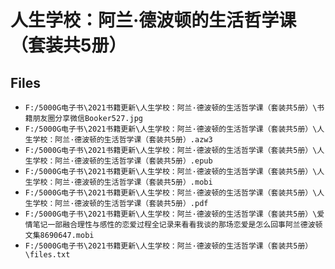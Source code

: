 # 人生学校：阿兰·德波顿的生活哲学课（套装共5册）

## Files

- `F:/5000G电子书\2021书籍更新\人生学校：阿兰·德波顿的生活哲学课（套装共5册）\书籍朋友圈分享微信Booker527.jpg`
- `F:/5000G电子书\2021书籍更新\人生学校：阿兰·德波顿的生活哲学课（套装共5册）\人生学校：阿兰·德波顿的生活哲学课（套装共5册）.azw3`
- `F:/5000G电子书\2021书籍更新\人生学校：阿兰·德波顿的生活哲学课（套装共5册）\人生学校：阿兰·德波顿的生活哲学课（套装共5册）.epub`
- `F:/5000G电子书\2021书籍更新\人生学校：阿兰·德波顿的生活哲学课（套装共5册）\人生学校：阿兰·德波顿的生活哲学课（套装共5册）.mobi`
- `F:/5000G电子书\2021书籍更新\人生学校：阿兰·德波顿的生活哲学课（套装共5册）\人生学校：阿兰·德波顿的生活哲学课（套装共5册）.pdf`
- `F:/5000G电子书\2021书籍更新\人生学校：阿兰·德波顿的生活哲学课（套装共5册）\爱情笔记一部融合理性与感性的恋爱过程全记录来看看我谈的那场恋爱是怎么回事阿兰德波顿文集8690647.mobi`
- `F:/5000G电子书\2021书籍更新\人生学校：阿兰·德波顿的生活哲学课（套装共5册）\files.txt`
